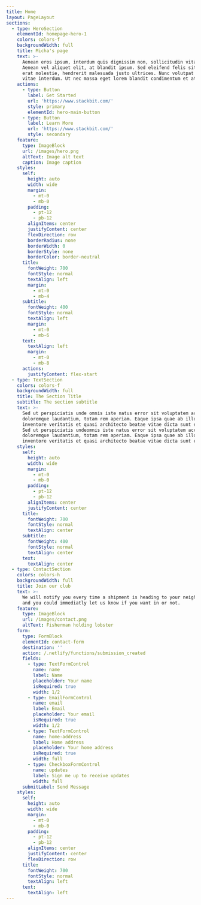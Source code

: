 ```yaml
---
title: Home
layout: PageLayout
sections:
  - type: HeroSection
    elementId: homepage-hero-1
    colors: colors-f
    backgroundWidth: full
    title: Micha's page
    text: >-
      Aenean eros ipsum, interdum quis dignissim non, sollicitudin vitae nisl.
      Aenean vel aliquet elit, at blandit ipsum. Sed eleifend felis sit amet
      erat molestie, hendrerit malesuada justo ultrices. Nunc volutpat at erat
      vitae interdum. Ut nec massa eget lorem blandit condimentum et at risus.
    actions:
      - type: Button
        label: Get Started
        url: 'https://www.stackbit.com/'
        style: primary
        elementId: hero-main-button
      - type: Button
        label: Learn More
        url: 'https://www.stackbit.com/'
        style: secondary
    feature:
      type: ImageBlock
      url: /images/hero.png
      altText: Image alt text
      caption: Image caption
    styles:
      self:
        height: auto
        width: wide
        margin:
          - mt-0
          - mb-0
        padding:
          - pt-12
          - pb-12
        alignItems: center
        justifyContent: center
        flexDirection: row
        borderRadius: none
        borderWidth: 0
        borderStyle: none
        borderColor: border-neutral
      title:
        fontWeight: 700
        fontStyle: normal
        textAlign: left
        margin:
          - mt-0
          - mb-4
      subtitle:
        fontWeight: 400
        fontStyle: normal
        textAlign: left
        margin:
          - mt-0
          - mb-6
      text:
        textAlign: left
        margin:
          - mt-0
          - mb-8
      actions:
        justifyContent: flex-start
  - type: TextSection
    colors: colors-f
    backgroundWidth: full
    title: The Section Title
    subtitle: The section subtitle
    text: >-
      Sed ut perspiciatis unde omnis iste natus error sit voluptatem accusantium
      doloremque laudantium, totam rem aperiam. Eaque ipsa quae ab illo
      inventore veritatis et quasi architecto beatae vitae dicta sunt explicabo.
      Sed ut perspiciatis undeomnis iste natus error sit voluptatem accusantium
      doloremque laudantium, totam rem aperiam. Eaque ipsa quae ab illo
      inventore veritatis et quasi architecto beatae vitae dicta sunt explicabo.
    styles:
      self:
        height: auto
        width: wide
        margin:
          - mt-0
          - mb-0
        padding:
          - pt-12
          - pb-12
        alignItems: center
        justifyContent: center
      title:
        fontWeight: 700
        fontStyle: normal
        textAlign: center
      subtitle:
        fontWeight: 400
        fontStyle: normal
        textAlign: center
      text:
        textAlign: center
  - type: ContactSection
    colors: colors-h
    backgroundWidth: full
    title: Join our club
    text: >-
      We will notify you every time a shipment is heading to your neighborhood,
      and you could immediatly let us know if you want in or not.
    feature:
      type: ImageBlock
      url: /images/contact.png
      altText: Fisherman holding lobster
    form:
      type: FormBlock
      elementId: contact-form
      destination: ''
      action: /.netlify/functions/submission_created
      fields:
        - type: TextFormControl
          name: name
          label: Name
          placeholder: Your name
          isRequired: true
          width: 1/2
        - type: EmailFormControl
          name: email
          label: Email
          placeholder: Your email
          isRequired: true
          width: 1/2
        - type: TextFormControl
          name: home-address
          label: Home address
          placeholder: Your home address
          isRequired: true
          width: full
        - type: CheckboxFormControl
          name: updates
          label: Sign me up to receive updates
          width: full
      submitLabel: Send Message
    styles:
      self:
        height: auto
        width: wide
        margin:
          - mt-0
          - mb-0
        padding:
          - pt-12
          - pb-12
        alignItems: center
        justifyContent: center
        flexDirection: row
      title:
        fontWeight: 700
        fontStyle: normal
        textAlign: left
      text:
        textAlign: left
---
```

